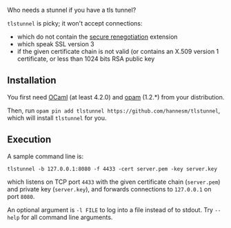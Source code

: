 Who needs a stunnel if you have a tls tunnel?

`tlstunnel` is picky; it won't accept connections:
- which do not contain the [secure renegotiation](https://tools.ietf.org/html/rfc5746) extension
- which speak SSL version 3
- if the given certificate chain is not valid (or contains an X.509 version 1 certificate, or less than 1024 bits RSA public key

## Installation

You first need [OCaml](https://ocaml.org) (at least 4.2.0) and
[opam](https://opam.ocaml.org) (1.2.*) from your distribution.

Then, run `opam pin add tlstunnel
https://github.com/hannesm/tlstunnel`, which will install `tlstunnel`
for you.

## Execution

A sample command line is:

`tlstunnel -b 127.0.0.1:8080 -f 4433 -cert server.pem -key server.key`

which listens on TCP port `4433` with the given certificate chain
(`server.pem`) and private key (`server.key`), and forwards
connections to `127.0.0.1` on port `8080`.

An optional argument is `-l FILE` to log into a file instead of to
stdout.  Try `--help` for all command line arguments.
